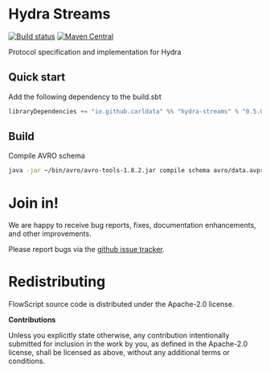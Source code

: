 # Hydra Streams

[![Build status](https://travis-ci.org/carldata/hydra-streams.svg?branch=master)](https://travis-ci.org/carldata/hydra-streams)
[![Maven Central](https://maven-badges.herokuapp.com/maven-central/io.github.carldata/hydra-streams_2.12/badge.svg)](https://maven-badges.herokuapp.com/maven-central/io.github.carldata/hydra-streams_2.12)

Protocol specification and implementation for Hydra

## Quick start
 
 Add the following dependency to the build.sbt
 ```scala
 libraryDependencies += "io.github.carldata" %% "hydra-streams" % "0.5.0"
 ```


## Build

Compile AVRO schema

```bash
java -jar ~/bin/avro/avro-tools-1.8.2.jar compile schema avro/data.avpr src/test/scala
```


# Join in!

We are happy to receive bug reports, fixes, documentation enhancements,
and other improvements.

Please report bugs via the
[github issue tracker](http://github.com/carldata/hydra-streams/issues).



# Redistributing

FlowScript source code is distributed under the Apache-2.0 license.

**Contributions**

Unless you explicitly state otherwise, any contribution intentionally submitted
for inclusion in the work by you, as defined in the Apache-2.0 license, shall be
licensed as above, without any additional terms or conditions.
